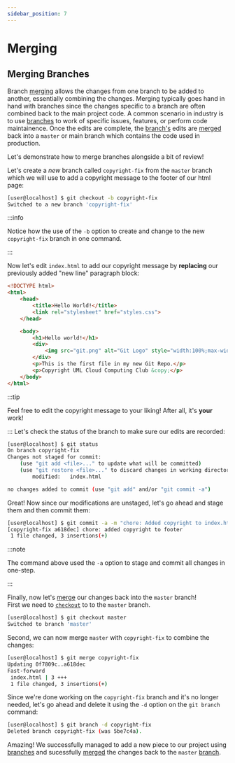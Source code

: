 ```yaml
---
sidebar_position: 7
---
```


# Merging

## Merging Branches

Branch [merging](./Index.md#merge) allows the changes from one branch to be added to another, essentially combining the changes. Merging typically goes hand in hand with branches since the changes specific to a branch are often combined back to the main project code. A common scenario in industry is to use [branches](./Index.md#branch) to work of specific issues, features, or perform code maintainence. Once the edits are complete, the [branch's](./Index.md#branch) edits are [merged](./Index.md#merge) back into a `master` or main branch which contains the code used in production. 

Let's demonstrate how to merge branches alongside a bit of review!

Let's create a *new* branch called `copyright-fix` from the `master` branch which we will use to add a copyright message to the footer of our html page:
``` bash
[user@localhost] $ git checkout -b copyright-fix
Switched to a new branch 'copyright-fix'
```
:::info

 Notice how the use of the `-b` option to create and change to the new `copyright-fix` branch in one command.

:::

Now let's edit `index.html` to add our copyright message by **replacing** our previously added "new line" paragraph block:
``` html
<!DOCTYPE html>
<html>
    <head>
        <title>Hello World!</title>
        <link rel="stylesheet" href="styles.css">
    </head>

    <body>
        <h1>Hello world!</h1>
        <div>
            <img src="git.png" alt="Git Logo" style="width:100%;max-width:960px">
        </div>
        <p>This is the first file in my new Git Repo.</p>
        <p>Copyright UML Cloud Computing Club &copy;</p>    
    </body>
</html>
```
:::tip

 Feel free to edit the copyright message to your liking! After all, it's **your** work!

:::
Let's check the status of the branch to make sure our edits are recorded:
``` bash
[user@localhost] $ git status 
On branch copyright-fix
Changes not staged for commit:
    (use "git add <file>..." to update what will be committed)
    (use "git restore <file>..." to discard changes in working directory)
        modified:   index.html

no changes added to commit (use "git add" and/or "git commit -a")
```

Great! Now since our modifications are unstaged, let's go ahead and stage them and then commit them:
``` bash
[user@localhost] $ git commit -a -m "chore: Added copyright to index.html"
[copyright-fix a618dec] chore: added copyright to footer
 1 file changed, 3 insertions(+)
```

:::note

The command above used the `-a` option to stage and commit all changes in one-step.

:::

Finally, now let's [merge](./Index.md#merge) our changes back into the `master` branch! <br/>
First we need to [`checkout`](./Index.md#checkout) to to the `master` branch. 
``` bash
[user@localhost] $ git checkout master
Switched to branch 'master'
```
Second, we can now merge `master` with `copyright-fix` to combine the changes:
``` bash
[user@localhost] $ git merge copyright-fix
Updating 0f7809c..a618dec
Fast-forward
 index.html | 3 +++
 1 file changed, 3 insertions(+)
```

Since we're done working on the `copyright-fix` branch and it's no longer needed, let's go ahead and delete it using the `-d` option on the `git branch` command:

```bash
[user@localhost] $ git branch -d copyright-fix
Deleted branch copyright-fix (was 5be7c4a).
```

Amazing! We successfully managed to add a new piece to our project using [branches](./Index.md#branch) and sucessfully [merged](./Index.md#merge) the changes back to the `master` [branch](./Index.md#branch).